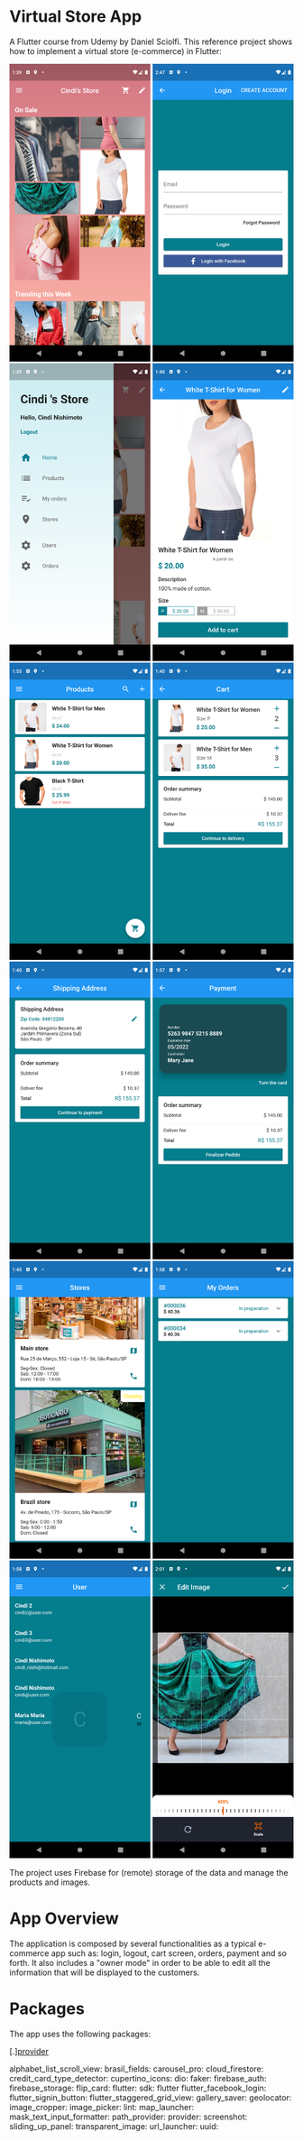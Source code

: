 # Virtual Store App

A Flutter course from Udemy by Daniel Sciolfi.
This reference project shows how to implement a virtual store (e-commerce) in Flutter:
<p float="left">
  <img src="web/icons/pic_1.png" width="250" />
   <img src="web/icons/pic_11.png" width="250" />
  <img src="web/icons/pic_2.png" width="250" />
  <img src="web/icons/pic_3.png" width="250" />
  <img src="web/icons/pic_3B.png" width="250" />
  <img src="web/icons/pic_4.png" width="250" />
  <img src="web/icons/pic_5.png" width="250" />
  <img src="web/icons/pic_6.png" width="250" />
  <img src="web/icons/pic_7.png" width="250" />
  <img src="web/icons/pic_8.png" width="250" />
  <img src="web/icons/pic_9.png" width="250" />
  <img src="web/icons/pic_10.png" width="250" />

The project uses Firebase for (remote) storage of the data and manage the products and images.
  
# App Overview
  
The application is composed by several functionalities as a typical e-commerce app such as: login, logout,
  cart screen, orders, payment and so forth. It also includes a "owner mode" in order to be able to edit all the information
  that will be displayed to the customers.

# Packages

The app uses the following packages:
 
 [.][provider](https://pub.dev/packages/path_provider)
  
  alphabet_list_scroll_view: 
  brasil_fields: 
  carousel_pro: 
  cloud_firestore: 
  credit_card_type_detector: 
  cupertino_icons: 
  dio:
  faker: 
  firebase_auth: 
  firebase_storage:
  flip_card: 
  flutter:
    sdk: flutter
  flutter_facebook_login: 
  flutter_signin_button: 
  flutter_staggered_grid_view: 
  gallery_saver: 
  geolocator: 
  image_cropper: 
  image_picker: 
  lint:
  map_launcher: 
  mask_text_input_formatter: 
  path_provider:
  provider: 
  screenshot: 
  sliding_up_panel:
  transparent_image:
  url_launcher: 
  uuid: 
